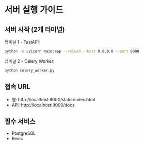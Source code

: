 # 서버 실행 가이드

## 서버 시작 (2개 터미널)

터미널 1 - FastAPI:
```bash
python -m uvicorn main:app --reload --host 0.0.0.0 --port 8000
```

터미널 2 - Celery Worker:
```bash
python celery_worker.py
```

## 접속 URL
- 웹: http://localhost:8000/static/index.html
- API: http://localhost:8000/docs

## 필수 서비스
- PostgreSQL
- Redis
